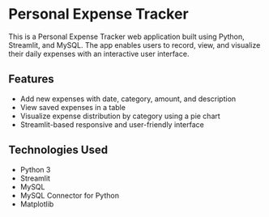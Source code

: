 # Personal Expense Tracker

This is a Personal Expense Tracker web application built using Python, Streamlit, and MySQL. The app enables users to record, view, and visualize their daily expenses with an interactive user interface.

## Features

- Add new expenses with date, category, amount, and description
- View saved expenses in a table
- Visualize expense distribution by category using a pie chart
- Streamlit-based responsive and user-friendly interface

## Technologies Used

- Python 3
- Streamlit
- MySQL
- MySQL Connector for Python
- Matplotlib
